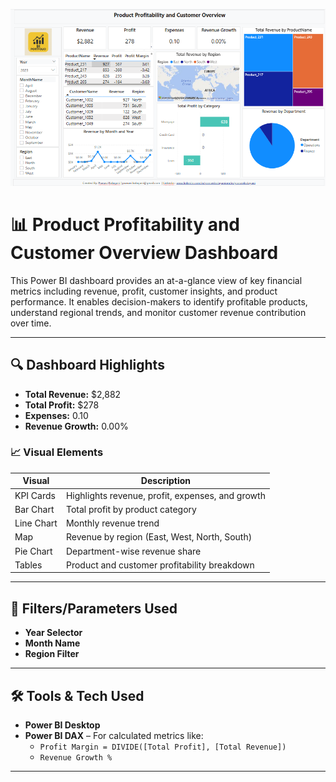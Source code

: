 ![Banner](Images/Finance_Dashboard.png)
# 📊 Product Profitability and Customer Overview Dashboard

This Power BI dashboard provides an at-a-glance view of key financial metrics including revenue, profit, customer insights, and product performance. It enables decision-makers to identify profitable products, understand regional trends, and monitor customer revenue contribution over time.

---

## 🔍 Dashboard Highlights

- **Total Revenue:** $2,882  
- **Total Profit:** $278  
- **Expenses:** 0.10  
- **Revenue Growth:** 0.00%

### 📈 Visual Elements

| Visual | Description |
|--------|-------------|
| KPI Cards | Highlights revenue, profit, expenses, and growth |
| Bar Chart | Total profit by product category |
| Line Chart | Monthly revenue trend |
| Map | Revenue by region (East, West, North, South) |
| Pie Chart | Department-wise revenue share |
| Tables | Product and customer profitability breakdown |

---

## 🎯 Filters/Parameters Used

- **Year Selector**
- **Month Name**
- **Region Filter**

---

## 🛠️ Tools & Tech Used

- **Power BI Desktop**
- **Power BI DAX** – For calculated metrics like:
  - `Profit Margin = DIVIDE([Total Profit], [Total Revenue])`
  - `Revenue Growth %`
    
---


